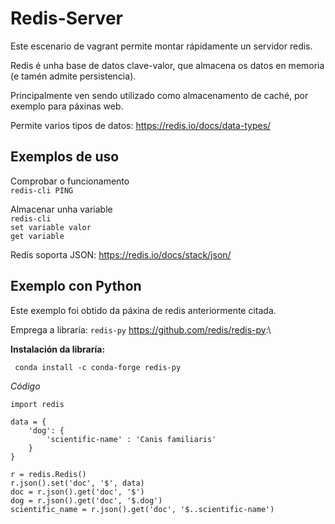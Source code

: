 # Redis-Server

Este escenario de vagrant permite montar rápidamente un servidor redis.

Redis é unha base de datos clave-valor, que almacena os datos en memoria (e tamén admite persistencia).

Principalmente ven sendo utilizado como almacenamento de caché, por exemplo para páxinas web.

Permite varios tipos de datos: <https://redis.io/docs/data-types/>

## Exemplos de uso

Comprobar o funcionamento\
    `redis-cli PING`

Almacenar unha variable\
    `redis-cli`\
    `set variable valor`\
    `get variable`

Redis soporta JSON: <https://redis.io/docs/stack/json/>

## Exemplo con Python

Este exemplo foi obtido da páxina de redis anteriormente citada.

Emprega a libraría: `redis-py` <https://github.com/redis/redis-py>:\

**Instalación da libraría:**

     conda install -c conda-forge redis-py

*Código*

    import redis
    
    data = {
        'dog': {
            'scientific-name' : 'Canis familiaris'
        }
    }

    r = redis.Redis()
    r.json().set('doc', '$', data)
    doc = r.json().get('doc', '$')
    dog = r.json().get('doc', '$.dog')
    scientific_name = r.json().get('doc', '$..scientific-name')

